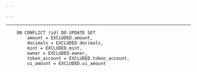 ```yaml
---

---
```


---
        ON CONFLICT (id) DO UPDATE SET
            amount = EXCLUDED.amount,
            decimals = EXCLUDED.decimals,
            mint = EXCLUDED.mint,
            owner = EXCLUDED.owner,
            token_account = EXCLUDED.token_account,
            ui_amount = EXCLUDED.ui_amount
